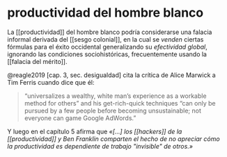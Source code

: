 # productividad del hombre blanco
La [[productividad]] del hombre blanco podría considerarse una falacia informal derivada del [[sesgo colonial]], en la cual se *venden* ciertas fórmulas para el éxito occidental generalizando su *efectividad global*, ignorando las condiciones sociohistóricas, frecuentemente usando la [[falacia del mérito]].

@reagle2019 [cap. 3, sec. desigualdad] cita la crítica de Alice Marwick a Tim Ferris cuando dice que él:

>“universalizes a wealthy, white man’s experience as a workable method for others” and his get-rich-quick techniques “can only be pursued by a few people before becoming unsustainable; not everyone can game Google AdWords.”

Y luego en el capítulo 5 afirma que *«[…] los [[hackers]] de la [[productividad]] y Ben Franklin comparten el hecho de no apreciar cómo la productividad es dependiente de trabajo "invisible" de otros.»*
